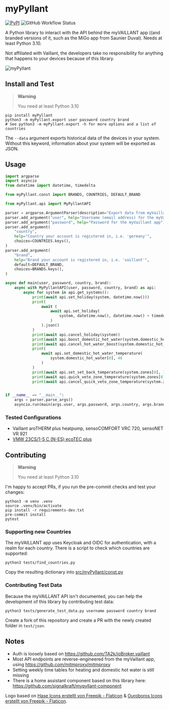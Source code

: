 # myPyllant

[![PyPI](https://img.shields.io/pypi/v/myPyllant)](https://pypi.org/project/myPyllant/)
![GitHub Workflow Status](https://img.shields.io/github/actions/workflow/status/signalkraft/myPyllant/build-test.yaml)

A Python library to interact with the API behind the myVAILLANT app ((and branded versions of it, such as the MiGo app from Saunier Duval). Needs at least Python 3.10.

Not affiliated with Vaillant, the developers take no responsibility for anything that happens to your devices because of this library.

![myPyllant](https://raw.githubusercontent.com/signalkraft/myPyllant/main/logo.png)

## Install and Test

> **Warning**
> 
> You need at least Python 3.10

```shell
pip install myPyllant
python3 -m myPyllant.export user password country brand
# See python3 -m myPyllant.export -h for more options and a list of countries
```

The `--data` argument exports historical data of the devices in your system.
Without this keyword, information about your system will be exported as JSON.

## Usage

```python
import argparse
import asyncio
from datetime import datetime, timedelta

from myPyllant.const import BRANDS, COUNTRIES, DEFAULT_BRAND

from myPyllant.api import MyPyllantAPI

parser = argparse.ArgumentParser(description="Export data from myVaillant API   .")
parser.add_argument("user", help="Username (email address) for the myVaillant app")
parser.add_argument("password", help="Password for the myVaillant app")
parser.add_argument(
    "country",
    help="Country your account is registered in, i.e. 'germany'",
    choices=COUNTRIES.keys(),
)
parser.add_argument(
    "brand",
    help="Brand your account is registered in, i.e. 'vaillant'",
    default=DEFAULT_BRAND,
    choices=BRANDS.keys(),
)

async def main(user, password, country, brand):
    async with MyPyllantAPI(user, password, country, brand) as api:
        async for system in api.get_systems():
            print(await api.set_holiday(system, datetime.now()))
            print(
                await (
                    await api.set_holiday(
                        system, datetime.now(), datetime.now() + timedelta(days=1)
                    )
                ).json()
            )
            print(await api.cancel_holiday(system))
            print(await api.boost_domestic_hot_water(system.domestic_hot_water[0]))
            print(await api.cancel_hot_water_boost(system.domestic_hot_water[0]))
            print(
                await api.set_domestic_hot_water_temperature(
                    system.domestic_hot_water[0], 46
                )
            )
            print(await api.set_set_back_temperature(system.zones[0], 15.5))
            print(await api.quick_veto_zone_temperature(system.zones[0], 21, 5))
            print(await api.cancel_quick_veto_zone_temperature(system.zones[0]))


if __name__ == "__main__":
    args = parser.parse_args()
    asyncio.run(main(args.user, args.password, args.country, args.brand))

```

### Tested Configurations

* Vaillant aroTHERM plus heatpump, sensoCOMFORT VRC 720, sensoNET VR 921
* [VMW 23CS/1-5 C (N-ES) ecoTEC plus](https://github.com/signalkraft/myPyllant/pull/6)

## Contributing

> **Warning**
> 
> You need at least Python 3.10

I'm happy to accept PRs, if you run the pre-commit checks and test your changes:

```shell
python3 -m venv .venv
source .venv/bin/activate
pip install -r requirements-dev.txt
pre-commit install
pytest
```

### Supporting new Countries

The myVAILLANT app uses Keycloak and OIDC for authentication, with a realm for each country.
There is a script to check which countries are supported:

```shell
python3 tests/find_countries.py
```

Copy the resulting dictionary into [src/myPyllant/const.py](src/myPyllant/const.py)

### Contributing Test Data

Because the myVAILLANT API isn't documented, you can help the development of this library by contributing test data:

```shell
python3 tests/generate_test_data.py username password country brand
```

Create a fork of this repository and create a PR with the newly created folder in `test/json`.

## Notes

* Auth is loosely based on https://github.com/TA2k/ioBroker.vaillant
* Most API endpoints are reverse-engineered from the myVaillant app, using https://github.com/mitmproxy/mitmproxy
* Setting weekly time tables for heating and domestic hot water is still missing
* There is a home assistant component based on this library here: https://github.com/signalkraft/mypyllant-component

Logo based on [Hase Icons erstellt von Freepik - Flaticon](https://www.flaticon.com/de/kostenlose-icons/hase) & [Ouroboros Icons erstellt von Freepik - Flaticon](https://www.flaticon.com/de/kostenlose-icons/ouroboros).
